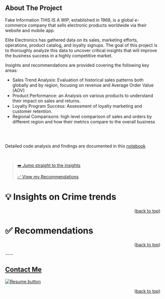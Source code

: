<a name="readme-top"></a>




## About The Project
Fake Information THIS IS A WIP, established in 1968, is a global e-commerce company that sells electronic products worldwide via their website and mobile app.

Elite Electronics has gathered data on its sales, marketing efforts, operations, product catalog, and loyalty signups. The goal of this project is to thoroughly analyze this data to uncover critical insights that will improve the business success in a highly competitive market.

Insights and recommendations are provided covering the following key areas:

- Sales Trend Analysis: Evaluation of historical sales patterns both globally and by region, focusing on revenue and Average Order Value (AOV)
- Product Performance: an Analysis on various products to understand their impact on sales and returns.
- Loyalty Program Success: Assessment of loyalty marketing and customer retention.
- Regional Comparisons: high level comparison of sales and orders by different region and how their metrics compare to the overall business

<br>
<br>

Detailed code analysis and findings are documented in this [notebook](https://www.kaggle.com/code/cameronseamons/customer-purchase-behavior-analysis)

<br>

><p align="left"><a href="#insights"> ➡️ Jump straight to the insights</a></p>
>
><p align="left"><a href="#recommend"> ✅ View my Recommendations</a></p>
>


<a name="insights"></a>
# 💡 Insights on Crime trends



<p align="right">(<a href="#readme-top">back to top</a>)</p>

<a name="recommend"></a>
# ✅ Recommendations



<p align="right">(<a href="#readme-top">back to top</a>)</p>
----

<a name="Contact"></a> 
## <a href="https://camdoesdata.com/#contact">Contact Me</a>

  </table>
  <p style="margin-left: auto;">
    <a href="https://drive.google.com/file/d/1YaM4hDtt2-79ShBVTN06Y3BU79LvFw6J/view?usp=sharing" target="_blank" rel="noopener noreferrer">
      <img src="https://user-images.githubusercontent.com/121735588/215364205-abdfc0ac-53db-4733-8d43-b57c1bafb802.png" alt="Resume button">
    </a>
  </p>
</div>


<p align="right">(<a href="#readme-top">back to top</a>)</p>

